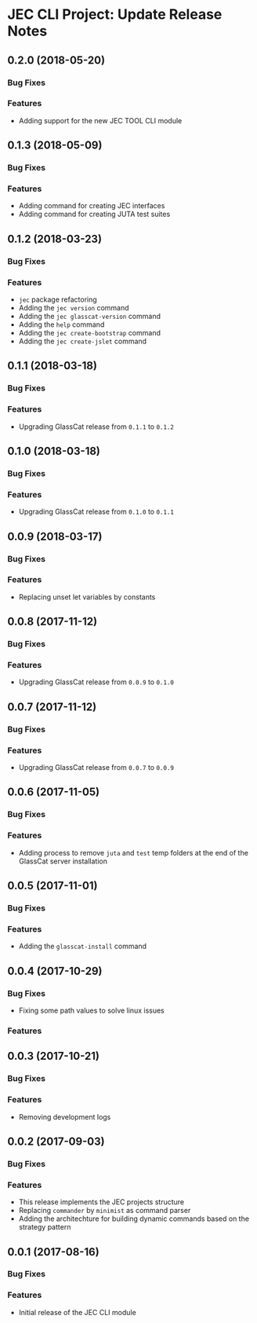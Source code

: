 # JEC CLI Project: Update Release Notes

<a name="jec-cli-0.2.0"></a>
## **0.2.0** (2018-05-20)

### Bug Fixes

### Features

- Adding support for the new JEC TOOL CLI module

<a name="jec-cli-0.1.3"></a>
## **0.1.3** (2018-05-09)

### Bug Fixes

### Features

- Adding command for creating JEC interfaces
- Adding command for creating JUTA test suites

<a name="jec-cli-0.1.2"></a>
## **0.1.2** (2018-03-23)

### Bug Fixes

### Features

- `jec` package refactoring
- Adding the `jec version` command
- Adding the `jec glasscat-version` command
- Adding the `help` command
- Adding the `jec create-bootstrap` command
- Adding the `jec create-jslet` command

<a name="jec-cli-0.1.1"></a>
## **0.1.1** (2018-03-18)

### Bug Fixes

### Features

- Upgrading GlassCat release from `0.1.1` to `0.1.2`

<a name="jec-cli-0.1.0"></a>
## **0.1.0** (2018-03-18)

### Bug Fixes

### Features

- Upgrading GlassCat release from `0.1.0` to `0.1.1`

<a name="jec-cli-0.0.9"></a>
## **0.0.9** (2018-03-17)

### Bug Fixes

### Features

- Replacing unset let variables by constants

<a name="jec-cli-0.0.8"></a>
## **0.0.8** (2017-11-12)

### Bug Fixes

### Features

- Upgrading GlassCat release from `0.0.9` to `0.1.0`

<a name="jec-cli-0.0.7"></a>
## **0.0.7** (2017-11-12)

### Bug Fixes

### Features

- Upgrading GlassCat release from `0.0.7` to `0.0.9`

<a name="jec-cli-0.0.6"></a>
## **0.0.6** (2017-11-05)

### Bug Fixes

### Features

- Adding process to remove `juta` and `test` temp folders at the end of the GlassCat server installation

<a name="jec-cli-0.0.5"></a>
## **0.0.5** (2017-11-01)

### Bug Fixes

### Features

- Adding the `glasscat-install` command

<a name="jec-cli-0.0.4"></a>
## **0.0.4** (2017-10-29)

### Bug Fixes

- Fixing some path values to solve linux issues

### Features

<a name="jec-cli-0.0.3"></a>
## **0.0.3** (2017-10-21)

### Bug Fixes

### Features

- Removing development logs

<a name="jec-cli-0.0.2"></a>
## **0.0.2** (2017-09-03)

### Bug Fixes

### Features

- This release implements the JEC projects structure
- Replacing `commander` by `minimist` as command parser
- Adding the architechture for building dynamic commands based on the strategy pattern

<a name="jec-cli-0.0.1"></a>
## **0.0.1** (2017-08-16)

### Bug Fixes

### Features

- Initial release of the JEC CLI module